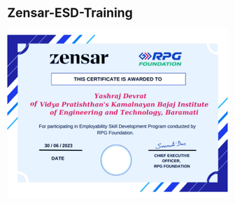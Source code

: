# Zensar-ESD-Training

![Logo](https://github.com/yashraj9011/Zensar-ESD-Training/blob/main/Zensar%20Certificate.jpg)
